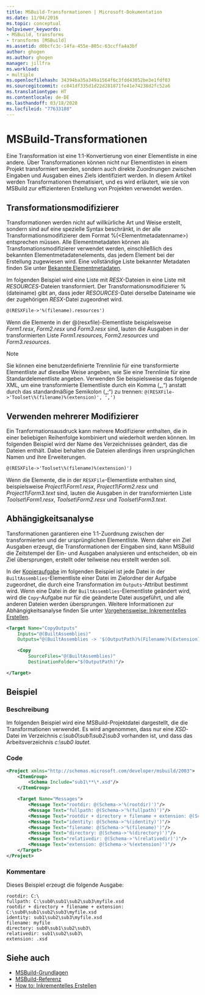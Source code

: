 ```yaml
---
title: MSBuild-Transformationen | Microsoft-Dokumentation
ms.date: 11/04/2016
ms.topic: conceptual
helpviewer_keywords:
- MSBuild, transforms
- transforms [MSBuild]
ms.assetid: d0bcfc3c-14fa-455e-805c-63ccffa4a3bf
author: ghogen
ms.author: ghogen
manager: jillfra
ms.workload:
- multiple
ms.openlocfilehash: 34394ba35a349a1564f6c3fdd43052be3e1fdf03
ms.sourcegitcommit: cc841df335d1d22d281871fe41e74238d2fc52a6
ms.translationtype: HT
ms.contentlocale: de-DE
ms.lasthandoff: 03/18/2020
ms.locfileid: "77633108"
---
```

# <a name="msbuild-transforms"></a>MSBuild-Transformationen

Eine Transformation ist eine 1:1-Konvertierung von einer Elementliste in eine andere. Über Transformationen können nicht nur Elementlisten in einem Projekt transformiert werden, sondern auch direkte Zuordnungen zwischen Eingaben und Ausgaben eines Ziels identifiziert werden. In diesem Artikel werden Transformationen thematisiert, und es wird erläutert, wie sie von MSBuild zur effizienteren Erstellung von Projekten verwendet werden.

## <a name="transform-modifiers"></a>Transformationsmodifizierer

Transformationen werden nicht auf willkürliche Art und Weise erstellt, sondern sind auf eine spezielle Syntax beschränkt, in der alle Transformationsmodifizierer dem Format %(\<Elementmetadatenname>) entsprechen müssen. Alle Elementmetadaten können als Transfomationsmodifizierer verwendet werden, einschließlich des bekannten Elementmetadatenelements, das jedem Element bei der Erstellung zugewiesen wird. Eine vollständige Liste bekannter Metadaten finden Sie unter [Bekannte Elementmetadaten](../msbuild/msbuild-well-known-item-metadata.md).

Im folgenden Beispiel wird eine Liste mit *RESX*-Dateien in eine Liste mit *RESOURCES*-Dateien transformiert. Der Transformationsmodifizierer %(dateiname) gibt an, dass jeder *RESOURCES*-Datei derselbe Dateiname wie der zugehörigen *RESX*-Datei zugeordnet wird.

```xml
@(RESXFile->'%(filename).resources')
```

Wenn die Elemente in der @(resxfile)-Elementliste beispielsweise *Form1.resx*, *Form2.resx* und *Form3.resx* sind, lauten die Ausgaben in der transformierten Liste *Form1.resources*, *Form2.resources* und *Form3.resources*.

> [!NOTE]
> Sie können eine benutzerdefinierte Trennlinie für eine transformierte Elementliste auf dieselbe Weise angeben, wie Sie eine Trennlinie für eine Standardelementliste angeben. Verwenden Sie beispielsweise das folgende XML, um eine transformierte Elementliste durch ein Komma („,“) anstatt durch das standardmäßige Semikolon („;“) zu trennen: `@(RESXFile->'Toolset\%(filename)%(extension)', ',')`

## <a name="use-multiple-modifiers"></a>Verwenden mehrerer Modifizierer

 Ein Tranformationsausdruck kann mehrere Modifizierer enthalten, die in einer beliebigen Reihenfolge kombiniert und wiederholt werden können. Im folgenden Beispiel wird der Name des Verzeichnisses geändert, das die Dateien enthält. Dabei behalten die Dateien allerdings ihren ursprünglichen Namen und ihre Erweiterungen.

```xml
@(RESXFile->'Toolset\%(filename)%(extension)')
```

 Wenn die Elemente, die in der `RESXFile`-Elementliste enthalten sind, beispielsweise *Project1\Form1.resx*, *Project1\Form2.resx* und *Project1\Form3.text* sind, lauten die Ausgaben in der transformierten Liste *Toolset\Form1.resx*, *Toolset\Form2.resx* und *Toolset\Form3.text*.

## <a name="dependency-analysis"></a>Abhängigkeitsanalyse

 Tansformationen garantieren eine 1:1-Zuordnung zwischen der transformierten und der ursprünglichen Elementliste. Wenn daher ein Ziel Ausgaben erzeugt, die Transformationen der Eingaben sind, kann MSBuild die Zeitstempel der Ein- und Ausgaben analysieren und entscheiden, ob ein Ziel übersprungen, erstellt oder teilweise neu erstellt werden soll.

 In der [Kopieraufgabe](../msbuild/copy-task.md) im folgenden Beispiel ist jede Datei in der `BuiltAssemblies`-Elementliste einer Datei im Zielordner der Aufgabe zugeordnet, die durch eine Transformation im `Outputs`-Attribut bestimmt wird. Wenn eine Datei in der `BuiltAssemblies`-Elementliste geändert wird, wird die `Copy`-Aufgabe nur für die geänderte Datei ausgeführt, und alle anderen Dateien werden übersprungen. Weitere Informationen zur Abhängigkeitsanalyse finden Sie unter [Vorgehensweise: Inkrementelles Erstellen](../msbuild/how-to-build-incrementally.md).

```xml
<Target Name="CopyOutputs"
    Inputs="@(BuiltAssemblies)"
    Outputs="@(BuiltAssemblies -> '$(OutputPath)%(Filename)%(Extension)')">

    <Copy
        SourceFiles="@(BuiltAssemblies)"
        DestinationFolder="$(OutputPath)"/>

</Target>
```

## <a name="example"></a>Beispiel

### <a name="description"></a>Beschreibung

 Im folgenden Beispiel wird eine MSBuild-Projektdatei dargestellt, die die Transformationen verwendet. Es wird angenommen, dass nur eine *XSD*-Datei im Verzeichnis *c:\sub0\sub1\sub2\sub3* vorhanden ist, und dass das Arbeitsverzeichnis *c:\sub0 lautet*.

### <a name="code"></a>Code

```xml
<Project xmlns="http://schemas.microsoft.com/developer/msbuild/2003">
    <ItemGroup>
        <Schema Include="sub1\**\*.xsd"/>
    </ItemGroup>

    <Target Name="Messages">
        <Message Text="rootdir: @(Schema->'%(rootdir)')"/>
        <Message Text="fullpath: @(Schema->'%(fullpath)')"/>
        <Message Text="rootdir + directory + filename + extension: @(Schema->'%(rootdir)%(directory)%(filename)%(extension)')"/>
        <Message Text="identity: @(Schema->'%(identity)')"/>
        <Message Text="filename: @(Schema->'%(filename)')"/>
        <Message Text="directory: @(Schema->'%(directory)')"/>
        <Message Text="relativedir: @(Schema->'%(relativedir)')"/>
        <Message Text="extension: @(Schema->'%(extension)')"/>
    </Target>
</Project>
```

### <a name="comments"></a>Kommentare

 Dieses Beispiel erzeugt die folgende Ausgabe:

```
rootdir: C:\
fullpath: C:\sub0\sub1\sub2\sub3\myfile.xsd
rootdir + directory + filename + extension: C:\sub0\sub1\sub2\sub3\myfile.xsd
identity: sub1\sub2\sub3\myfile.xsd
filename: myfile
directory: sub0\sub1\sub2\sub3\
relativedir: sub1\sub2\sub3\
extension: .xsd
```

## <a name="see-also"></a>Siehe auch

- [MSBuild-Grundlagen](../msbuild/msbuild-concepts.md)
- [MSBuild-Referenz](../msbuild/msbuild-reference.md)
- [How to: Inkrementelles Erstellen](../msbuild/how-to-build-incrementally.md)
